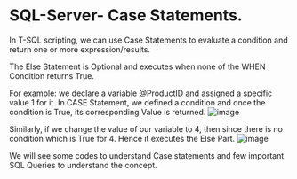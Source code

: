 # SQL-Server- Case Statements.

In T-SQL scripting, we can use Case Statements to evaluate a condition and return one or more expression/results.

The Else Statement is Optional and executes when none of the WHEN Condition returns True.

For example:
we declare a variable @ProductID and assigned a specific value 1 for it.
In CASE Statement, we defined a condition and once the condition is True, its corresponding Value is returned.
![image](https://user-images.githubusercontent.com/122970222/213138960-a7096fcf-5c85-4cf1-a93f-73438dfc482d.png)

Similarly, if we change the value of our variable to 4, then since there is no condition which is True for 4.
Hence it executes the Else Part.
![image](https://user-images.githubusercontent.com/122970222/213139770-92cfac8b-c425-404a-9011-db552b5defc7.png)

We will see some codes to understand Case statements and few important SQL Queries to understand the concept.
